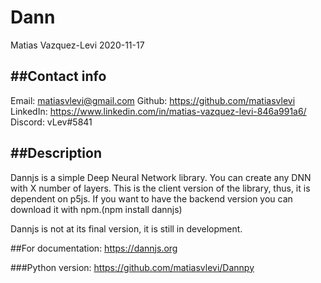 # Dann
Matias Vazquez-Levi 2020-11-17

##Contact info
------------
Email: matiasvlevi@gmail.com
Github: https://github.com/matiasvlevi
LinkedIn: https://www.linkedin.com/in/matias-vazquez-levi-846a991a6/
Discord: vLev#5841

##Description
------------
Dannjs is a simple Deep Neural Network library. You can create any DNN with X number of layers.
This is the client version of the library, thus, it is dependent on p5js. If you want to have the backend version you can download it with npm.(npm install dannjs)

Dannjs is not at its final version, it is still in development.

##For documentation:
https://dannjs.org

###Python version:
https://github.com/matiasvlevi/Dannpy
